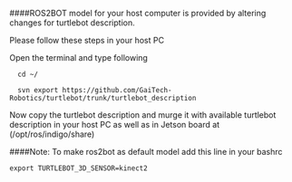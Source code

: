 ####ROS2BOT model for your host computer is provided by altering changes for turtlebot description.

Please follow these steps in your host  PC 

  Open the terminal and type following
  
      cd ~/
  
      svn export https://github.com/GaiTech-Robotics/turtlebot/trunk/turtlebot_description
  
  Now copy the turtlebot description and murge it with available turtlebot description in your host PC as well as in Jetson board at (/opt/ros/indigo/share)

####Note: 
To make ros2bot as default model add this line in your bashrc

    export TURTLEBOT_3D_SENSOR=kinect2

